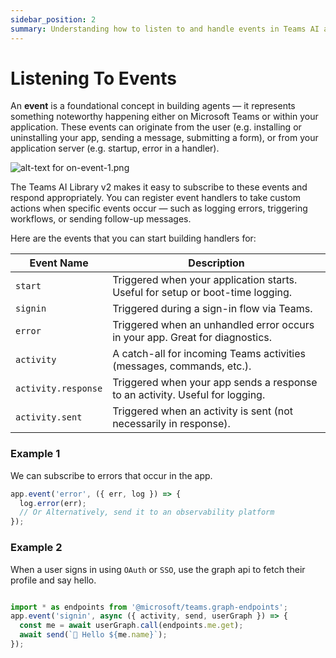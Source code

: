 ```yaml
---
sidebar_position: 2
summary: Understanding how to listen to and handle events in Teams AI applications, including user actions and application server events.
---
```


# Listening To Events

An **event** is a foundational concept in building agents — it represents something noteworthy happening either on Microsoft Teams or within your application. These events can originate from the user (e.g. installing or uninstalling your app, sending a message, submitting a form), or from your application server (e.g. startup, error in a handler).

![alt-text for on-event-1.png](~/assets/diagrams/on-event-1.png)

The Teams AI Library v2 makes it easy to subscribe to these events and respond appropriately. You can register event handlers to take custom actions when specific events occur — such as logging errors, triggering workflows, or sending follow-up messages.

Here are the events that you can start building handlers for:

| **Event Name**      | **Description**                                                                |
| ------------------- | ------------------------------------------------------------------------------ |
| `start`             | Triggered when your application starts. Useful for setup or boot-time logging. |
| `signin`            | Triggered during a sign-in flow via Teams.                                     |
| `error`             | Triggered when an unhandled error occurs in your app. Great for diagnostics.   |
| `activity`          | A catch-all for incoming Teams activities (messages, commands, etc.).          |
| `activity.response` | Triggered when your app sends a response to an activity. Useful for logging.   |
| `activity.sent`     | Triggered when an activity is sent (not necessarily in response).              |

### Example 1

We can subscribe to errors that occur in the app.

```typescript
app.event('error', ({ err, log }) => {
  log.error(err);
  // Or Alternatively, send it to an observability platform
});
```

### Example 2

When a user signs in using `OAuth` or `SSO`, use the graph api to fetch their profile and say hello.

```typescript

import * as endpoints from '@microsoft/teams.graph-endpoints';
app.event('signin', async ({ activity, send, userGraph }) => {
  const me = await userGraph.call(endpoints.me.get);
  await send(`👋 Hello ${me.name}`);
});
```
